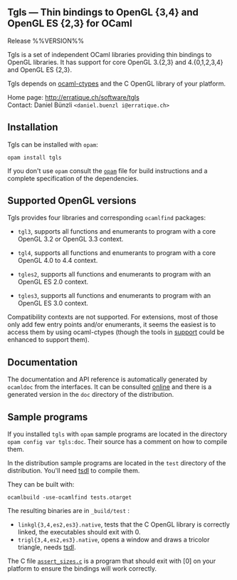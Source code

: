 Tgls — Thin bindings to OpenGL {3,4} and OpenGL ES {2,3} for OCaml
-------------------------------------------------------------------------------
Release %%VERSION%%

Tgls is a set of independent OCaml libraries providing thin bindings
to OpenGL libraries. It has support for core OpenGL 3.{2,3} and
4.{0,1,2,3,4} and OpenGL ES {2,3}.

Tgls depends on [ocaml-ctypes][1] and the C OpenGL library of your
platform.
          
[1]: https://github.com/ocamllabs/ocaml-ctypes

Home page: http://erratique.ch/software/tgls  
Contact: Daniel Bünzli `<daniel.buenzl i@erratique.ch>`


## Installation

Tgls can be installed with `opam`:

    opam install tgls

If you don't use `opam` consult the [`opam`](opam) file for
build instructions and a complete specification of the dependencies.

## Supported OpenGL versions 

Tgls provides four libraries and corresponding `ocamlfind` packages:

* `tgl3`, supports all functions and enumerants to program with a
   core OpenGL 3.2 or OpenGL 3.3 context.

* `tgl4`, supports all functions and enumerants to program with a
   core OpenGL 4.0 to 4.4 context.

* `tgles2`, supports all functions and enumerants to program with an
   OpenGL ES 2.0 context.

* `tgles3`, supports all functions and enumerants to program with an
   OpenGL ES 3.0 context.

Compatibility contexts are not supported. For extensions, most of
those only add few entry points and/or enumerants, it seems the
easiest is to access them by using ocaml-ctypes (though the tools in
[support](support/) could be enhanced to support them).


## Documentation

The documentation and API reference is automatically generated by
`ocamldoc` from the interfaces. It can be consulted [online][3] and
there is a generated version in the `doc` directory of the
distribution.

[3]: http://erratique.ch/software/tgls/doc/


## Sample programs

If you installed `tgls` with `opam` sample programs are located in the
directory `opam config var tgls:doc`. Their source has a comment on
how to compile them.

In the distribution sample programs are located in the `test`
directory of the distribution. You'll need [tsdl][4] to compile them.

They can be built with:

    ocamlbuild -use-ocamlfind tests.otarget

The resulting binaries are in `_build/test` :

- `linkgl{3,4,es2,es3}.native`, tests that the C OpenGL library is 
  correctly linked, the executables should exit with 0. 
- `trigl{3,4,es2,es3}.native`, opens a window and draws a tricolor 
  triangle, needs [tsdl][4].

The C file [`assert_sizes.c`](test/assert_sizes.c) is a program that
should exit with [0] on your platform to ensure the bindings will
work correctly. 
  
[4]: http://erratique.ch/software/tsdl 

